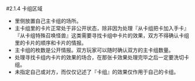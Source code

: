#2.1.4        卡组区域
* 里侧放置自己主卡组的场所。
* 主卡组里的卡片正常处于非公开状态，除非因为处理『从卡组把卡加入手卡』『从卡组特殊召唤怪兽』这类需要寻找卡组中卡片的效果，双方不得确认卡组里的卡片的顺序和卡片的情报。
* 主卡组的枚数是公开情报。双方玩家可以随时确认双方的主卡组数量。
* 处理寻找卡组内卡片的效果的场合，在那张卡效果处理完毕之后一定要洗切卡组。
* 未指定自己或对方，而仅仅记述了『卡组』的效果仅作用于自己的卡组。
